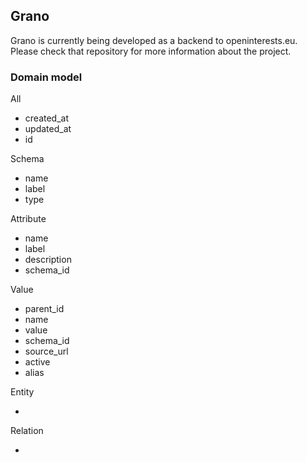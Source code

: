 ## Grano

Grano is currently being developed as a backend to openinterests.eu.
Please check that repository for more information about the project.


### Domain model

All
* created_at
* updated_at
* id  

Schema
* name
* label
* type
  
Attribute
* name
* label
* description
* schema_id

Value
* parent_id
* name
* value
* schema_id
* source_url
* active
* alias

Entity
* <only values>

Relation
* <only values>



